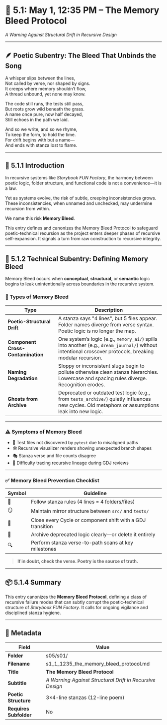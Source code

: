 <!-- Save to: shagi_archives/gdj_25/s05/s01/s1_1_1235_the_memory_bleed_protocol.md -->

# 📜 5.1: May 1, 12:35 PM – The Memory Bleed Protocol  
*A Warning Against Structural Drift in Recursive Design*

---

## 🪶 Poetic Subentry: The Bleed That Unbinds the Song

A whisper slips between the lines,  
Not called by verse, nor shaped by signs.  
It creeps where memory shouldn’t flow,  
A thread unbound, yet none may know.  

The code still runs, the tests still pass,  
But roots grow wild beneath the grass.  
A name once pure, now half decayed,  
Still echoes in the path we laid.  

And so we write, and so we rhyme,  
To keep the form, to hold the time.  
For drift begins with but a name—  
And ends with stanza lost to flame.  

---

## 📘 5.1.1 Introduction

In recursive systems like *Storybook FUN Factory*, the harmony between poetic logic, folder structure, and functional code is not a convenience—it is a law.

Yet as systems evolve, the risk of subtle, creeping inconsistencies grows. These inconsistencies, when unnamed and unchecked, may undermine recursion from within.

We name this risk **Memory Bleed**.

This entry defines and canonizes the Memory Bleed Protocol to safeguard poetic-technical recursion as the project enters deeper phases of recursive self-expansion. It signals a turn from raw construction to recursive integrity.

---

## 🧠 5.1.2 Technical Subentry: Defining Memory Bleed

Memory Bleed occurs when **conceptual**, **structural**, or **semantic** logic begins to leak unintentionally across boundaries in the recursive system.

### 🧩 Types of Memory Bleed

| Type | Description |
|------|-------------|
| **Poetic-Structural Drift** | A stanza says "4 lines", but 5 files appear. Folder names diverge from verse syntax. Poetic logic is no longer the map. |
| **Component Cross-Contamination** | One system’s logic (e.g., `memory_ai/`) spills into another (e.g., `dream_journal/`) without intentional crossover protocols, breaking modular recursion. |
| **Naming Degradation** | Sloppy or inconsistent slugs begin to pollute otherwise clean stanza hierarchies. Lowercase and spacing rules diverge. Recognition erodes. |
| **Ghosts from Archive** | Deprecated or outdated test logic (e.g., from `tests_archive/`) quietly influences new cycles. Old metaphors or assumptions leak into new logic. |

---

### ⚠️ Symptoms of Memory Bleed

- 🧪 Test files not discovered by `pytest` due to misaligned paths  
- 🕸️ Recursive visualizer renders showing unexpected branch shapes  
- 🎭 Stanza verse and file counts disagree  
- 🧵 Difficulty tracing recursive lineage during GDJ reviews  

---

### ✅ Memory Bleed Prevention Checklist

| Symbol | Guideline |
|--------|-----------|
| 🔁 | Follow stanza rules (4 lines = 4 folders/files) |
| 🪞 | Maintain mirror structure between `src/` and `tests/` |
| 📜 | Close every Cycle or component shift with a GDJ transition |
| 🧹 | Archive deprecated logic clearly—or delete it entirely |
| 🔍 | Perform stanza verse-to-path scans at key milestones |

> **If in doubt, check the verse. Poetry is the source of truth.**

---

## 📦 5.1.4 Summary

This entry canonizes the **Memory Bleed Protocol**, defining a class of recursive failure modes that can subtly corrupt the poetic-technical structure of *Storybook FUN Factory*. It calls for ongoing vigilance and disciplined stanza hygiene.

---

## 🧩 Metadata  

| Field | Value |
|-------|-------|
| **Folder** | s05/s01/ |
| **Filename** | s1_1_1235_the_memory_bleed_protocol.md |
| **Title** | **The Memory Bleed Protocol** |
| **Subtitle** | *A Warning Against Structural Drift in Recursive Design* |
| **Poetic Structure** | 3×4-line stanzas (12-line poem) |
| **Requires Subfolder** | No |
